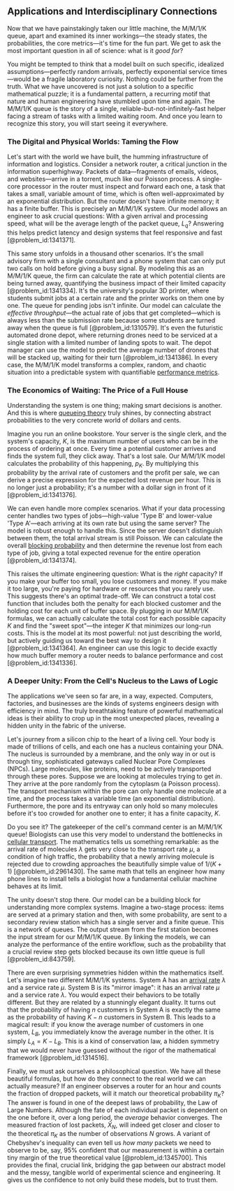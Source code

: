 ## Applications and Interdisciplinary Connections

Now that we have painstakingly taken our little machine, the M/M/1/K queue, apart and examined its inner workings—the steady states, the probabilities, the core metrics—it's time for the fun part. We get to ask the most important question in all of science: what is it *good for*?

You might be tempted to think that a model built on such specific, idealized assumptions—perfectly random arrivals, perfectly exponential service times—would be a fragile laboratory curiosity. Nothing could be further from the truth. What we have uncovered is not just a solution to a specific mathematical puzzle; it is a fundamental pattern, a recurring motif that nature and human engineering have stumbled upon time and again. The M/M/1/K queue is the story of a single, reliable-but-not-infinitely-fast helper facing a stream of tasks with a limited waiting room. And once you learn to recognize this story, you will start seeing it everywhere.

### The Digital and Physical Worlds: Taming the Flow

Let's start with the world we have built, the humming infrastructure of information and logistics. Consider a network router, a critical junction in the information superhighway. Packets of data—fragments of emails, videos, and websites—arrive in a torrent, much like our Poisson process. A single-core processor in the router must inspect and forward each one, a task that takes a small, variable amount of time, which is often well-approximated by an exponential distribution. But the router doesn't have infinite memory; it has a finite buffer. This is precisely an M/M/1/K system. Our model allows an engineer to ask crucial questions: With a given arrival and processing speed, what will be the average length of the packet queue, $L_q$? Answering this helps predict latency and design systems that feel responsive and fast [@problem_id:1341371].

This same story unfolds in a thousand other scenarios. It's the small advisory firm with a single consultant and a phone system that can only put two calls on hold before giving a busy signal. By modeling this as an M/M/1/K queue, the firm can calculate the rate at which potential clients are being turned away, quantifying the business impact of their limited capacity [@problem_id:1341334]. It's the university's popular 3D printer, where students submit jobs at a certain rate and the printer works on them one by one. The queue for pending jobs isn't infinite. Our model can calculate the *effective throughput*—the actual rate of jobs that get completed—which is always less than the submission rate because some students are turned away when the queue is full [@problem_id:1310579]. It's even the futuristic automated drone depot, where returning drones need to be serviced at a single station with a limited number of landing spots to wait. The depot manager can use the model to predict the average number of drones that will be stacked up, waiting for their turn [@problem_id:1341386]. In every case, the M/M/1/K model transforms a complex, random, and chaotic situation into a predictable system with quantifiable [performance metrics](@article_id:176830).

### The Economics of Waiting: The Price of a Full House

Understanding the system is one thing; making smart decisions is another. And this is where [queueing theory](@article_id:273287) truly shines, by connecting abstract probabilities to the very concrete world of dollars and cents.

Imagine you run an online bookstore. Your server is the single clerk, and the system's capacity, $K$, is the maximum number of users who can be in the process of ordering at once. Every time a potential customer arrives and finds the system full, they click away. That's a lost sale. Our M/M/1/K model calculates the probability of this happening, $p_K$. By multiplying this probability by the arrival rate of customers and the profit per sale, we can derive a precise expression for the expected lost revenue per hour. This is no longer just a probability; it's a number with a dollar sign in front of it [@problem_id:1341376].

We can even handle more complex scenarios. What if your data processing center handles two types of jobs—high-value 'Type B' and lower-value 'Type A'—each arriving at its own rate but using the same server? The model is robust enough to handle this. Since the server doesn't distinguish between them, the total arrival stream is still Poisson. We can calculate the overall [blocking probability](@article_id:273856) and then determine the revenue lost from each type of job, giving a total expected revenue for the entire operation [@problem_id:1341374].

This raises the ultimate engineering question: What is the *right* capacity? If you make your buffer too small, you lose customers and money. If you make it too large, you're paying for hardware or resources that you rarely use. This suggests there's an optimal trade-off. We can construct a total cost function that includes both the penalty for each blocked customer and the holding cost for each unit of buffer space. By plugging in our M/M/1/K formulas, we can actually calculate the total cost for each possible capacity $K$ and find the "sweet spot"—the integer $K$ that minimizes our long-run costs. This is the model at its most powerful: not just describing the world, but actively guiding us toward the best way to design it [@problem_id:1341364]. An engineer can use this logic to decide exactly how much buffer memory a router needs to balance performance and cost [@problem_id:1341336].

### A Deeper Unity: From the Cell's Nucleus to the Laws of Logic

The applications we've seen so far are, in a way, expected. Computers, factories, and businesses are the kinds of systems engineers design with efficiency in mind. The truly breathtaking feature of powerful mathematical ideas is their ability to crop up in the most unexpected places, revealing a hidden unity in the fabric of the universe.

Let's journey from a silicon chip to the heart of a living cell. Your body is made of trillions of cells, and each one has a nucleus containing your DNA. The nucleus is surrounded by a membrane, and the only way in or out is through tiny, sophisticated gateways called Nuclear Pore Complexes (NPCs). Large molecules, like proteins, need to be actively transported through these pores. Suppose we are looking at molecules trying to get *in*. They arrive at the pore randomly from the cytoplasm (a Poisson process). The transport mechanism within the pore can only handle one molecule at a time, and the process takes a variable time (an exponential distribution). Furthermore, the pore and its entryway can only hold so many molecules before it's too crowded for another one to enter; it has a finite capacity, $K$.

Do you see it? The gatekeeper of the cell's command center is an M/M/1/K queue! Biologists can use this very model to understand the bottlenecks in [cellular transport](@article_id:141793). The mathematics tells us something remarkable: as the arrival rate of molecules $\lambda$ gets very close to the transport rate $\mu$, a condition of high traffic, the probability that a newly arriving molecule is rejected due to crowding approaches the beautifully simple value of $1/(K+1)$ [@problem_id:2961430]. The same math that tells an engineer how many phone lines to install tells a biologist how a fundamental cellular machine behaves at its limit.

The unity doesn't stop there. Our model can be a building block for understanding more complex systems. Imagine a two-stage process: items are served at a primary station and then, with some probability, are sent to a secondary review station which has a single server and a finite queue. This is a network of queues. The output stream from the first station becomes the input stream for our M/M/1/K queue. By linking the models, we can analyze the performance of the entire workflow, such as the probability that a crucial review step gets blocked because its own little queue is full [@problem_id:843759].

There are even surprising symmetries hidden within the mathematics itself. Let's imagine two different M/M/1/K systems. System A has an [arrival rate](@article_id:271309) $\lambda$ and a service rate $\mu$. System B is its "mirror image": it has an arrival rate $\mu$ and a service rate $\lambda$. You would expect their behaviors to be totally different. But they are related by a stunningly elegant duality. It turns out that the probability of having $n$ customers in System A is exactly the same as the probability of having $K-n$ customers in System B. This leads to a magical result: if you know the average number of customers in one system, $L_B$, you immediately know the average number in the other. It is simply $L_A = K - L_B$. This is a kind of conservation law, a hidden symmetry that we would never have guessed without the rigor of the mathematical framework [@problem_id:1314516].

Finally, we must ask ourselves a philosophical question. We have all these beautiful formulas, but how do they connect to the real world we can actually measure? If an engineer observes a router for an hour and counts the fraction of dropped packets, will it match our theoretical probability $\pi_K$? The answer is found in one of the deepest laws of probability, the Law of Large Numbers. Although the fate of each individual packet is dependent on the one before it, over a long period, the *average* behavior converges. The measured fraction of lost packets, $\bar{X}_N$, will indeed get closer and closer to the theoretical $\pi_K$ as the number of observations $N$ grows. A variant of Chebyshev's inequality can even tell us *how many* packets we need to observe to be, say, $95\%$ confident that our measurement is within a certain tiny margin of the true theoretical value [@problem_id:1345700]. This provides the final, crucial link, bridging the gap between our abstract model and the messy, tangible world of experimental science and engineering. It gives us the confidence to not only build these models, but to trust them.